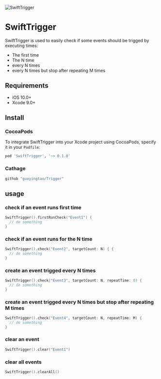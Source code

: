 ![SwiftTrigger](https://github.com/guoyingtao/repo/blob/master/images/Trigger.png)

# SwiftTrigger

SwiftTrigger is used to easily check if some events should be trigged by executing times:
- The first time
- The N time
- every N times
- every N times but stop after repeating M times

## Requirements

* iOS 10.0+
* Xcode 9.0+

## Install

### CocoaPods

To integrate SwiftTrigger into your Xcode project using CocoaPods, specify it in your `Podfile`:

```ruby
pod 'SwiftTrigger', '~> 0.1.8'
```

### Cathage

```ruby
github "guoyingtao/Trigger"
```

## usage

### check if an event runs first time
```swift
SwiftTrigger().firstRunCheck("Event1") {
  // do something
}
```

### check if an event runs for the N time
```swift
SwiftTrigger().check("Event2", targetCount: N) { {
  // do something
}
```

### create an event trigged every N times
```swift
SwiftTrigger().check("Event3", targetCount: N, repeatTime: 0) {
  // do something
}
```

### create an event trigged every N times but stop after repeating M times
```swift
SwiftTrigger().check("Event4", targetCount: N, repeatTime: M) {
  // do something
}
```

### clear an event
```swift
SwiftTrigger().clear("Event1")
```

### clear all events
```swift
SwiftTrigger().clearAll()
```


